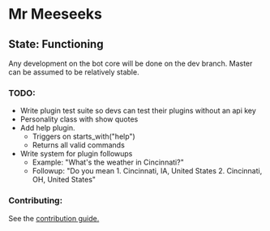 # Mr Meeseeks
## State: Functioning
Any development on the bot core will be done on the dev branch. Master can be assumed to be relatively stable.
### TODO:
* Write plugin test suite so devs can test their plugins without an api key
* Personality class with show quotes
* Add help plugin.
    * Triggers on starts_with("help")
    * Returns all valid commands
* Write system for plugin followups
    * Example: "What's the weather in Cincinnati?"
    * Followup: "Do you mean
                 1. Cincinnati, IA, United States
                 2. Cincinnati, OH, United States"

### Contributing:
See the [contribution guide.](https://github.com/twof/MrMeeseeksSlackBot/blob/master/CONTRIBUTING.md)
